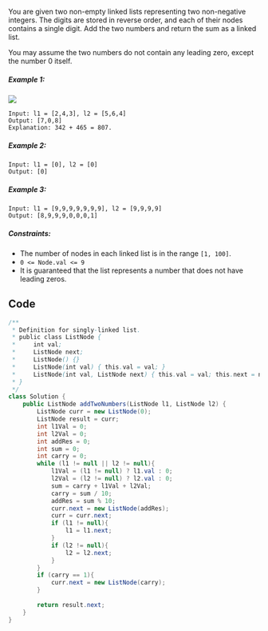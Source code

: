 You are given two non-empty linked lists representing two non-negative integers. The digits are stored in reverse order, and each of their nodes contains a single digit. Add the two numbers and return the sum as a linked list.

You may assume the two numbers do not contain any leading zero, except the number 0 itself.

##### Example 1:
![](https://assets.leetcode.com/uploads/2020/10/02/addtwonumber1.jpg)
```
Input: l1 = [2,4,3], l2 = [5,6,4]
Output: [7,0,8]
Explanation: 342 + 465 = 807.
```
##### Example 2:
```
Input: l1 = [0], l2 = [0]
Output: [0]
```
##### Example 3:
```
Input: l1 = [9,9,9,9,9,9,9], l2 = [9,9,9,9]
Output: [8,9,9,9,0,0,0,1]
```

##### Constraints:

- The number of nodes in each linked list is in the range `[1, 100]`.
- `0 <= Node.val <= 9`
- It is guaranteed that the list represents a number that does not have leading zeros.

## Code
```java
/**
 * Definition for singly-linked list.
 * public class ListNode {
 *     int val;
 *     ListNode next;
 *     ListNode() {}
 *     ListNode(int val) { this.val = val; }
 *     ListNode(int val, ListNode next) { this.val = val; this.next = next; }
 * }
 */
class Solution {
    public ListNode addTwoNumbers(ListNode l1, ListNode l2) {
        ListNode curr = new ListNode(0);
        ListNode result = curr;
        int l1Val = 0;
        int l2Val = 0;
        int addRes = 0;
        int sum = 0;
        int carry = 0;
        while (l1 != null || l2 != null){
            l1Val = (l1 != null) ? l1.val : 0;
            l2Val = (l2 != null) ? l2.val : 0;
            sum = carry + l1Val + l2Val;
            carry = sum / 10;
            addRes = sum % 10;
            curr.next = new ListNode(addRes);
            curr = curr.next;
            if (l1 != null){
                l1 = l1.next;
            }
            if (l2 != null){
                l2 = l2.next;
            }
        } 
        if (carry == 1){
            curr.next = new ListNode(carry);
        }
        
        return result.next;
    }
}
```
